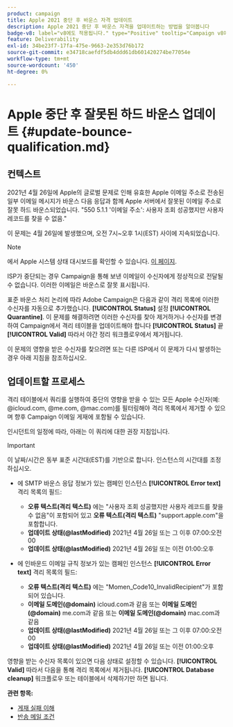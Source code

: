 ```yaml
---
product: campaign
title: Apple 2021 중단 후 바운스 자격 업데이트
description: Apple 2021 중단 후 바운스 자격을 업데이트하는 방법을 알아봅니다
badge-v8: label="v8에도 적용됩니다." type="Positive" tooltip="Campaign v8에도 적용됩니다."
feature: Deliverability
exl-id: 34be23f7-17fa-475e-9663-2e353d76b172
source-git-commit: e34718caefdf5db4ddd61db601420274be77054e
workflow-type: tm+mt
source-wordcount: '450'
ht-degree: 0%

---
```


# Apple 중단 후 잘못된 하드 바운스 업데이트 {#update-bounce-qualification.md}

## 컨텍스트

2021년 4월 26일에 Apple의 글로벌 문제로 인해 유효한 Apple 이메일 주소로 전송된 일부 이메일 메시지가 바운스 다음 응답과 함께 Apple 서버에서 잘못된 이메일 주소로 잘못 하드 바운스되었습니다. &quot;550 5.1.1 &#39;이메일 주소&#39;: 사용자 조회 성공했지만 사용자 레코드를 찾을 수 없음.&quot;

이 문제는 4월 26일에 발생했으며, 오전 7시~오후 1시(EST) 사이에 지속되었습니다.

>[!NOTE]
>
>에서 Apple 시스템 상태 대시보드를 확인할 수 있습니다. [이 페이지](https://www.apple.com/support/systemstatus/).

ISP가 중단되는 경우 Campaign을 통해 보낸 이메일이 수신자에게 정상적으로 전달될 수 없습니다. 이러한 이메일은 바운스로 잘못 표시됩니다.

표준 바운스 처리 논리에 따라 Adobe Campaign은 다음과 같이 격리 목록에 이러한 수신자를 자동으로 추가했습니다. **[!UICONTROL Status]** 설정 **[!UICONTROL Quarantine]**. 이 문제를 해결하려면 이러한 수신자를 찾아 제거하거나 수신자를 변경하여 Campaign에서 격리 테이블을 업데이트해야 합니다 **[!UICONTROL Status]** 끝 **[!UICONTROL Valid]** 따라서 야간 정리 워크플로우에서 제거됩니다.

이 문제의 영향을 받은 수신자를 찾으려면 또는 다른 ISP에서 이 문제가 다시 발생하는 경우 아래 지침을 참조하십시오.

## 업데이트할 프로세스

격리 테이블에서 쿼리를 실행하여 중단의 영향을 받을 수 있는 모든 Apple 수신자(예: @icloud.com, @me.com, @mac.com)를 필터링해야 격리 목록에서 제거할 수 있으며 향후 Campaign 이메일 게재에 포함될 수 있습니다.

인시던트의 일정에 따라, 아래는 이 쿼리에 대한 권장 지침입니다.

>[!IMPORTANT]
>
>이 날짜/시간은 동부 표준 시간대(EST)를 기반으로 합니다. 인스턴스의 시간대를 조정하십시오.

* 에 SMTP 바운스 응답 정보가 있는 캠페인 인스턴스 **[!UICONTROL Error text]** 격리 목록의 필드:

   * **오류 텍스트(격리 텍스트)** 에는 &quot;사용자 조회 성공했지만 사용자 레코드를 찾을 수 없음&quot;이 포함되어 있고 **오류 텍스트(격리 텍스트)** &quot;support.apple.com&quot;을 포함합니다.
   * **업데이트 상태(@lastModified)** 2021년 4월 26일 또는 그 이후 07:00:오전 00
   * **업데이트 상태(@lastModified)** 2021년 4월 26일 또는 이전 01:00:오후

* 에 인바운드 이메일 규칙 정보가 있는 캠페인 인스턴스 **[!UICONTROL Error text]** 격리 목록의 필드:

   * **오류 텍스트(격리 텍스트)** 에는 &quot;Momen_Code10_InvalidRecipient&quot;가 포함되어 있습니다.
   * **이메일 도메인(@domain)** icloud.com과 같음 또는 **이메일 도메인(@domain)** me.com과 같음 또는 **이메일 도메인(@domain)** mac.com과 같음
   * **업데이트 상태(@lastModified)** 2021년 4월 26일 또는 그 이후 07:00:오전 00
   * **업데이트 상태(@lastModified)** 2021년 4월 26일 또는 이전 01:00:오후

영향을 받는 수신자 목록이 있으면 다음 상태로 설정할 수 있습니다. **[!UICONTROL Valid]** 따라서 다음을 통해 격리 목록에서 제거됩니다. **[!UICONTROL Database cleanup]** 워크플로우 또는 테이블에서 삭제하기만 하면 됩니다.

**관련 항목:**
* [게재 실패 이해](understanding-delivery-failures.md)
* [반송 메일 조건](understanding-delivery-failures.md#bounce-mail-qualification)

